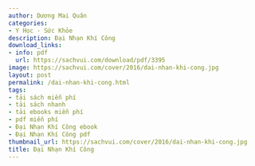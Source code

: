 ```yaml
---
author: Dương Mai Quân
categories:
- Y Học - Sức Khỏe
description: Đại Nhạn Khí Công
download_links:
- info: pdf
  url: https://sachvui.com/download/pdf/3395
image: https://sachvui.com/cover/2016/dai-nhan-khi-cong.jpg
layout: post
permalink: /dai-nhan-khi-cong.html
tags:
- tải sách miễn phí
- tải sách nhanh
- tải ebooks miễn phí
- pdf miễn phí
- Đại Nhạn Khí Công ebook
- Đại Nhạn Khí Công pdf
thumbnail_url: https://sachvui.com/cover/2016/dai-nhan-khi-cong.jpg
title: Đại Nhạn Khí Công
---
```


 <div class="item-desc text-justify"> </div>